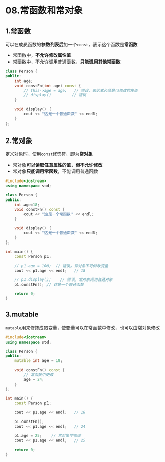 

# 08.常函数和常对象

## 1.常函数

可以在成员函数的**参数列表后**加一个`const`，表示这个函数是**常函数**

- 常函数中，**不允许修改属性值**
- 常函数中，不允许调用普通函数，**只能调用其他常函数**

```c++
class Person {
public:
	int age;
	void constFn(int age) const {
		// this->age = age;   // 错误，表达式必须是可修改的左值
		// display()		 // 错误
	}

	void display() {
		cout << "这是一个普通函数" << endl;
	}
};
```



## 2.常对象

定义对象时，使用`const`修饰符，即为**常对象**

- 常对象**可以读取任意属性的值**，**但不允许修改**
- 常对象**只能调用常函数**，不能调用普通函数

```c++
#include<iostream>
using namespace std;

class Person {
public:
	int age=18;
	void constFn() const {
		cout << "这是一个常函数" << endl;
	}

	void display() {
		cout << "这是一个普通函数" << endl;
	}
};

int main() {
	const Person p1;

	// p1.age = 100;  // 错误，常对象不可修改变量
	cout << p1.age << endl;	  // 18

	// p1.display();	// 错误，常对象调用普通对象
	p1.constFn(); // 这是一个普通函数

	return 0;
}
```





## 3.mutable

`mutable`用来修饰成员变量，使变量可以在常函数中修改，也可以由常对象修改

```c++
#include<iostream>
using namespace std;

class Person {
public:
	mutable int age = 18;

	void constFn() const {
        // 常函数中更改
		age = 24;
	}
};

int main() {
	const Person p1;

	cout << p1.age << endl;	  // 18

	p1.constFn();
	cout << p1.age << endl;	  // 24

	p1.age = 25;	// 常对象中修改
	cout << p1.age << endl;	  // 25

	return 0;
}
```



